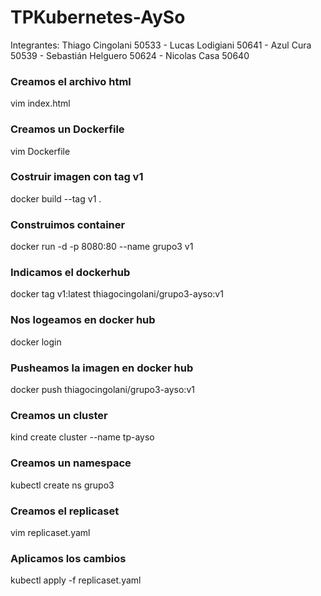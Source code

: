 # TPKubernetes-AySo
Integrantes: Thiago Cingolani 50533 - Lucas Lodigiani 50641 - Azul Cura 50539 - Sebastián Helguero 50624 - Nicolas Casa 50640
### Creamos el archivo html
vim index.html
### Creamos un Dockerfile
vim Dockerfile
### Costruir imagen con tag v1
docker build --tag v1 .
### Construimos container
docker run -d -p 8080:80 --name grupo3 v1
### Indicamos el dockerhub
docker tag v1:latest thiagocingolani/grupo3-ayso:v1
### Nos logeamos en docker hub
docker login
### Pusheamos la imagen en docker hub
docker push thiagocingolani/grupo3-ayso:v1
### Creamos un cluster
kind create cluster --name tp-ayso
### Creamos un namespace
kubectl create ns grupo3
### Creamos el replicaset
vim replicaset.yaml
### Aplicamos los cambios 
kubectl apply -f replicaset.yaml
